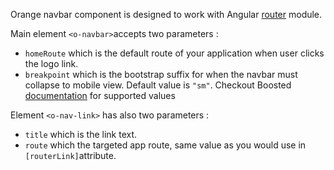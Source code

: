 Orange navbar component is designed to work with Angular [router](https://angular.io/docs/ts/latest/guide/router.html) module.

Main element `<o-navbar>`accepts two parameters :

* `homeRoute` which is the default route of your application when user clicks the logo link.
* `breakpoint` which is the bootstrap suffix for when the navbar must collapse to mobile view. Default value is `"sm"`.
Checkout Boosted [documentation](http://boosted.orange.com/v4-alpha/layout/responsive-utilities/#available-classes) for supported values

Element `<o-nav-link>` has also two parameters :

* `title` which is the link text.
* `route` which the targeted app route, same value as you would use in `[routerLink]`attribute.